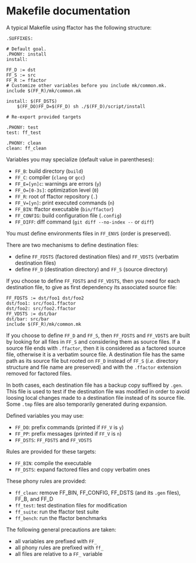 Makefile documentation
======================

A typical Makefile using ffactor has the following structure:

```
.SUFFIXES:

# Default goal.
.PHONY: install
install:

FF_D := dst
FF_S := src
FF_R := ffactor
# Customize other variables before you include mk/common.mk.
include $(FF_R)/mk/common.mk

install: $(FF_DSTS)
	$(FF_DO)FF_D=$(FF_D) sh ./$(FF_D)/script/install

# Re-export provided targets

.PHONY: test
test: ff_test

.PHONY: clean
clean: ff_clean
```

Variables you may specialize (default value in parentheses):
- `FF_B`: build directory (`build`)
- `FF_C`: compiler (`clang` or `gcc`)
- `FF_E=[yn]c`: warnings are errors (`y`)
- `FF_O=[0-3s]`: optimization level (`0`)
- `FF_R`: root of ffactor repository (`.`)
- `FF_V=[yn]`: print executed commands (`n`)
- `FF_BIN`: ffactor executable (`bin/ffactor`)
- `FF_CONFIG`: build configuration file (`.config`)
- `FF_DIFF`: diff command (`git diff --no-index --` or `diff`)

You must define environments files in `FF_ENVS` (order is preserved).

There are two mechanisms to define destination files:
- define `FF_FDSTS` (factored destination files) and `FF_VDSTS`
  (verbatim destination files)
- define `FF_D` (destination directory) and `FF_S` (source directory)

If you choose to define `FF_FDSTS` and `FF_VDSTS`, then you need for
each destination file, to give as first dependency its associated
source file:

```
FF_FDSTS := dst/foo1 dst/foo2
dst/foo1: src/foo1.ffactor
dst/foo2: src/foo2.ffactor
FF_VDSTS := dst/bar
dst/bar: src/bar
include $(FF_R)/mk/common.mk
```

If you choose to define `FF_D` and `FF_S`, then `FF_FDSTS` and
`FF_VDSTS` are built by looking for all files in `FF_S` and
considering them as source files. If a source file ends with
`.ffactor`, then it is considered as a factored source file, otherwise
it is a verbatim source file. A destination file has the same path as
its source file but rooted on `FF_D` instead of `FF_S` (*i.e.*
directory structure and file name are preserved) and with the
`.ffactor` extension removed for factored files.

In both cases, each destination file has a backup copy suffixed by
`.gen`. This file is used to test if the destination file was modified
in order to avoid loosing local changes made to a destination file
instead of its source file. Some `.tmp` files are also temporarily
generated during expansion.

Defined variables you may use:
- `FF_DO`: prefix commands (printed if `FF_V` is `y`)
- `FF_PP`: prefix messages (printed if `FF_V` is `n`)
- `FF_DSTS`: `FF_FDSTS` and `FF_VDSTS`

Rules are provided for these targets:
- `FF_BIN`: compile the executable
- `FF_DSTS`: expand factored files and copy verbatim ones

These phony rules are provided:
- `ff_clean`: remove FF_BIN, FF_CONFIG, FF_DSTS (and its `.gen`
  files), FF_B, and FF_D
- `ff_test`: test destination files for modification
- `ff_suite`: run the ffactor test suite
- `ff_bench`: run the ffactor benchmarks

The following general precautions are taken:
- all variables are prefixed with `FF_`
- all phony rules are prefixed with `ff_`
- all files are relative to a `FF_` variable
